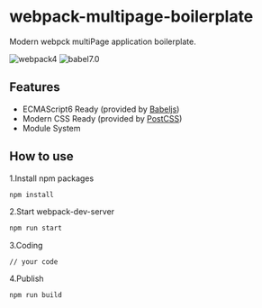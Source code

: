 # webpack-multipage-boilerplate

Modern webpck multiPage application boilerplate.

![webpack4](https://img.shields.io/badge/webpack-4.0-brightgreen)
![babel7.0](https://img.shields.io/badge/babel-7.0-brightgreen)


## Features

+ ECMAScript6 Ready (provided by [Babeljs](https://babeljs.io))
+ Modern CSS Ready (provided by [PostCSS](https://postcss.org/))
+ Module System

## How to use

1.Install npm packages
```bash
npm install
```

2.Start webpack-dev-server
```bash
npm run start
```

3.Coding
```
// your code
```

4.Publish
```bash
npm run build
```